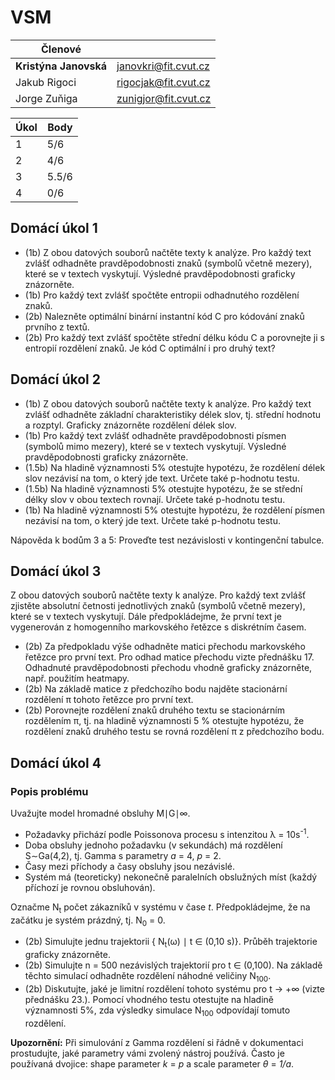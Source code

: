 # VSM

| Členové               |                      |
|-----------------------|----------------------|
| **Kristýna Janovská** | janovkri@fit.cvut.cz |
| Jakub Rigoci          | rigocjak@fit.cvut.cz |
| Jorge Zuňiga          | zunigjor@fit.cvut.cz |

| Úkol | Body   |
|------|--------|
| 1    | 5/6    |
| 2    | 4/6    |
| 3    | 5.5/6  |
| 4    | 0/6    |

## Domácí úkol 1

* (1b) Z obou datových souborů načtěte texty k analýze. Pro každý text zvlášť odhadněte pravděpodobnosti znaků (symbolů včetně mezery), které se v textech vyskytují. Výsledné pravděpodobnosti graficky znázorněte.
* (1b) Pro každý text zvlášť spočtěte entropii odhadnutého rozdělení znaků.
* (2b) Nalezněte optimální binární instantní kód C pro kódování znaků prvního z textů.
* (2b) Pro každý text zvlášť spočtěte střední délku kódu C a porovnejte ji s entropií rozdělení znaků. Je kód
C optimální i pro druhý text?

## Domácí úkol 2

* (1b) Z obou datových souborů načtěte texty k analýze. Pro každý text zvlášť odhadněte základní charakteristiky délek slov, tj. střední hodnotu a rozptyl. Graficky znázorněte rozdělení délek slov.
* (1b) Pro každý text zvlášť odhadněte pravděpodobnosti písmen (symbolů mimo mezery), které se v textech vyskytují. Výsledné pravděpodobnosti graficky znázorněte.
* (1.5b) Na hladině významnosti 5% otestujte hypotézu, že rozdělení délek slov nezávisí na tom, o který jde text. Určete také p-hodnotu testu.
* (1.5b) Na hladině významnosti 5% otestujte hypotézu, že se střední délky slov v obou textech rovnají. Určete také p-hodnotu testu.
* (1b) Na hladině významnosti 5% otestujte hypotézu, že rozdělení písmen nezávisí na tom, o který jde text. Určete také p-hodnotu testu.

Nápověda k bodům 3 a 5: Proveďte test nezávislosti v kontingenční tabulce.

## Domácí úkol 3

Z obou datových souborů načtěte texty k analýze. Pro každý text zvlášť zjistěte absolutní četnosti jednotlivých znaků (symbolů včetně mezery), které se v textech vyskytují. Dále předpokládejme, že první text je vygenerován z homogenního markovského řetězce s diskrétním časem.

* (2b) Za předpokladu výše odhadněte matici přechodu markovského řetězce pro první text. Pro odhad matice přechodu vizte přednášku 17. Odhadnuté pravděpodobnosti přechodu vhodně graficky znázorněte, např. použitím heatmapy.
* (2b) Na základě matice z předchozího bodu najděte stacionární rozdělení π tohoto řetězce pro první text.
* (2b) Porovnejte rozdělení znaků druhého textu se stacionárním rozdělením π, tj. na hladině významnosti 5 % otestujte hypotézu, že rozdělení znaků druhého testu se rovná rozdělení π z předchozího bodu.

## Domácí úkol 4

### Popis problému
Uvažujte model hromadné obsluhy M∣G∣∞.

* Požadavky přichází podle Poissonova procesu s intenzitou λ = 10s<sup>-1</sup>.
* Doba obsluhy jednoho požadavku (v sekundách) má rozdělení S∼Ga(4,2), tj. Gamma s parametry *a* = 4, *p* = 2.
* Časy mezi příchody a časy obsluhy jsou nezávislé.
* Systém má (teoreticky) nekonečně paralelních obslužných míst (každý příchozí je rovnou obsluhován).

Označme N<sub>t</sub> počet zákazníků v systému v čase *t*. Předpokládejme, že na začátku je systém prázdný, tj. N<sub>0</sub> = 0.


* (2b) Simulujte jednu trajektorii { N<sub>t</sub>(ω) ∣ t ∈ (0,10 s)}. Průběh trajektorie graficky znázorněte.
* (2b) Simulujte n = 500 nezávislých trajektorií pro t ∈ (0,100). Na základě těchto simulací odhadněte rozdělení náhodné veličiny N<sub>100</sub>.
* (2b) Diskutujte, jaké je limitní rozdělení tohoto systému pro t → +∞ (vizte přednášku 23.). Pomocí vhodného testu otestujte na hladině významnosti 5%, zda výsledky simulace N<sub>100</sub> odpovídají tomuto rozdělení.

**Upozornění:** Při simulování z Gamma rozdělení si řádně v dokumentaci prostudujte, jaké parametry vámi zvolený nástroj používá. Často je používaná dvojice: shape parameter *k* = *p* a scale parameter *θ* = *1/a*.
